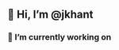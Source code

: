## 👋 Hi, I’m @jkhant

### 👀 I’m currently working on
  


<!---
jkhant/jkhant is a ✨ special ✨ repository because its `README.md` (this file) appears on your GitHub profile.
You can click the Preview link to take a look at your changes.
--->
